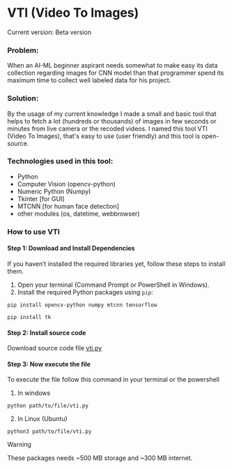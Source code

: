 
# VTI (Video To Images)
Current version: Beta version


### Problem:    

When an AI-ML beginner aspirant needs somewhat to make easy its data collection regarding images for CNN model than that programmer spend its maximum time to collect well labeled data for his project.

            

### Solution:   

By the usage of my current knowledge I made a small and basic tool that helps to fetch a lot (hundreds or thousands) of images in few seconds or minutes from live camera or the recoded videos. I named this tool VTI (Video To Images), that's easy to use (user friendly) and this tool is open-source.


            

### Technologies used in this tool:

  - Python
  - Computer Vision (opencv-python)
  - Numeric Python (Numpy)
  - Tkinter [for GUI]
  - MTCNN [for human face detection]
  - other modules (os, datetime, webbrowser)




### How to use VTI

#### Step 1: Download and Install Dependencies

If you haven’t installed the required libraries yet, follow these steps to install them.

1. Open your terminal (Command Prompt or PowerShell in Windows).
2. Install the required Python packages using `pip`:
```
pip install opencv-python numpy mtcnn tensorflow
```
 ```
pip install tk
```

#### Step 2: Install source code

Download source code file [vti.py](vti.py)


#### Step 3: Now execute the file
To execute the file follow this command in your terminal or the powershell
1. In windows
```
python path/to/file/vti.py
```
2. In Linux (Ubuntu)
```
python3 path/to/file/vti.py
```

> [!WARNING]
> These packages needs ~500 MB storage and ~300 MB internet.



